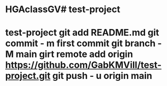 # HGAclassGV# test-project
# test-project git add README.md git commit - m first commit git branch -M main girt remote add origin https://github.com/GabKMVill/test-project.git git push - u origin main
